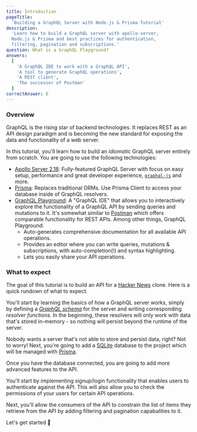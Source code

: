 ```yaml
---
title: Introduction
pageTitle:
  'Building a GraphQL Server with Node.js & Prisma Tutorial'
description:
  'Learn how to build a GraphQL server with apollo-server,
  Node.js & Prisma and best practices for authentication,
  filtering, pagination and subscriptions.'
question: What is a GraphQL Playground?
answers:
  [
    'A GraphQL IDE to work with a GraphQL API',
    'A tool to generate GraphQL operations',
    'A REST client',
    'The successor of Postman'
  ]
correctAnswer: 0
---
```


### Overview

GraphQL is the rising star of backend technologies. It
replaces REST as an API design paradigm and is becoming the
new standard for exposing the data and functionality of a
web server.

In this tutorial, you'll learn how to build an _idiomatic_
GraphQL server entirely from scratch. You are going to use
the following technologies:

- [Apollo Server 2.18](https://github.com/apollographql/apollo-server/tree/main/packages/apollo-server):
  Fully-featured GraphQL Server with focus on easy setup,
  performance and great developer experience,
  [`graphql-js`](https://github.com/graphql/graphql-js) and
  more.
- [Prisma](https://www.prisma.io/): Replaces traditional
  ORMs. Use Prisma Client to access your database inside of
  GraphQL resolvers.
- [GraphQL Playground](https://github.com/prisma/graphql-playground):
  A "GraphQL IDE" that allows you to interactively explore
  the functionality of a GraphQL API by sending queries and
  mutations to it. It's somewhat similar to
  [Postman](https://www.getpostman.com/) which offers
  comparable functionality for REST APIs. Among other
  things, GraphQL Playground:
  - Auto-generates comprehensive documentation for all
    available API operations.
  - Provides an editor where you can write queries,
    mutations & subscriptions, with auto-completion(!) and
    syntax highlighting.
  - Lets you easily share your API operations.

### What to expect

The goal of this tutorial is to build an API for a
[Hacker News](https://news.ycombinator.com/) clone. Here is
a quick rundown of what to expect.

You'll start by learning the basics of how a GraphQL server
works, simply by defining a
[_GraphQL schema_](https://www.prisma.io/blog/graphql-server-basics-the-schema-ac5e2950214e)
for the server and writing corresponding _resolver
functions_. In the beginning, these resolvers will only work
with data that's stored in-memory - so nothing will persist
beyond the runtime of the server.

Nobody wants a server that's not able to store and persist
data, right? Not to worry! Next, you're going to add a
[SQLite](http://sqlite.org/) database to the project which
will be managed with [Prisma](https://www.prisma.io/).

Once you have the database connected, you are going to add
more advanced features to the API.

You'll start by implementing signup/login functionality that
enables users to authenticate against the API. This will
also allow you to check the permissions of your users for
certain API operations.

Next, you'll allow the consumers of the API to constrain the
list of items they retrieve from the API by adding filtering
and pagination capabalities to it.

Let's get started 🚀
